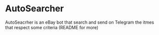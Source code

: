 # AutoSearcher
AutoSeacrher is an eBay bot that search and send on Telegram the itmes that respect some criteria (README for more) 

